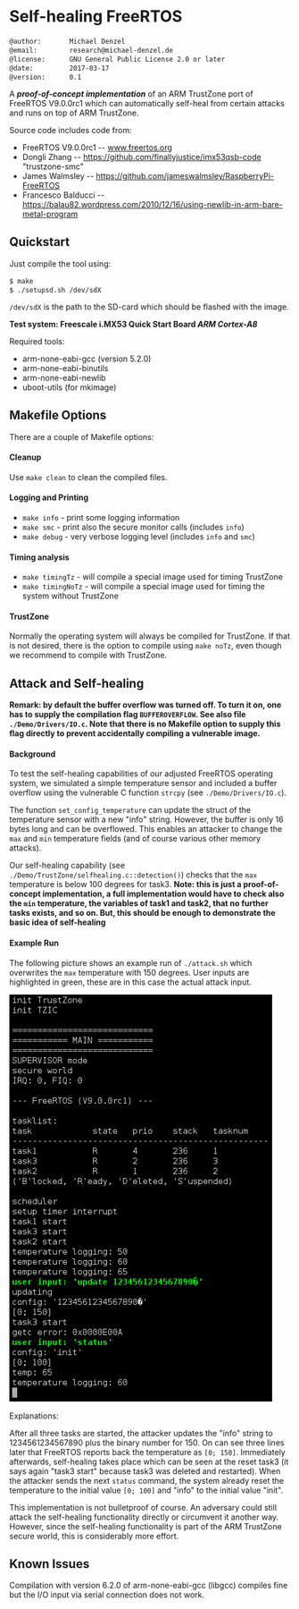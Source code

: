 
# Self-healing FreeRTOS

```
@author:       Michael Denzel
@email:        research@michael-denzel.de
@license:      GNU General Public License 2.0 or later
@date:         2017-03-17
@version:      0.1
```

A **_proof-of-concept implementation_** of an ARM TrustZone port of FreeRTOS
V9.0.0rc1 which can automatically self-heal from certain attacks and runs on top
of ARM TrustZone.

Source code includes code from:
- FreeRTOS V9.0.0rc1 -- www.freertos.org
- Dongli Zhang -- https://github.com/finallyjustice/imx53qsb-code "trustzone-smc"
- James Walmsley -- https://github.com/jameswalmsley/RaspberryPi-FreeRTOS
- Francesco Balducci -- https://balau82.wordpress.com/2010/12/16/using-newlib-in-arm-bare-metal-program



## Quickstart

Just compile the tool using:

```
$ make
$ ./setupsd.sh /dev/sdX
```

`/dev/sdX` is the path to the SD-card which should be flashed with the image.

**Test system: Freescale i.MX53 Quick Start Board _ARM Cortex-A8_**

Required tools:
- arm-none-eabi-gcc (version 5.2.0)
- arm-none-eabi-binutils
- arm-none-eabi-newlib
- uboot-utils (for mkimage)



## Makefile Options

There are a couple of Makefile options:

#### Cleanup
Use `make clean` to clean the compiled files.

#### Logging and Printing
- `make info` - print some logging information
- `make smc` - print also the secure monitor calls (includes `info`)
- `make debug` - very verbose logging level (includes `info` and `smc`)

#### Timing analysis
- `make timingTz` - will compile a special image used for timing TrustZone
- `make timingNoTz` - will compile a special image used for timing the system without TrustZone

#### TrustZone
Normally the operating system will always be compiled for TrustZone. If that is
not desired, there is the option to compile using `make noTz`, even though we
recommend to compile with TrustZone.



## Attack and Self-healing

**Remark: by default the buffer overflow was turned off. To turn it on, one has
  to supply the compilation flag `BUFFEROVERFLOW`. See also file
  `./Demo/Drivers/IO.c`. Note that there is no Makefile option to supply this
  flag directly to prevent accidentally compiling a vulnerable image.**

#### Background

To test the self-healing capabilities of our adjusted FreeRTOS operating system,
we simulated a simple temperature sensor and included a buffer overflow using
the vulnerable C function `strcpy` (see `./Demo/Drivers/IO.c`).

The function `set_config_temperature` can update the struct of the temperature
sensor with a new "info" string. However, the buffer is only 16 bytes long and
can be overflowed. This enables an attacker to change the `max` and `min`
temperature fields (and of course various other memory attacks).

Our self-healing capability (see `./Demo/TrustZone/selfhealing.c::detection()`)
checks that the `max` temperature is below 100 degrees for task3.  **Note: this
is just a proof-of-concept implementation, a full implementation would have to
check also the `min` temperature, the variables of task1 and task2, that no
further tasks exists, and so on. But, this should be enough to demonstrate the
basic idea of self-healing**

#### Example Run

The following picture shows an example run of `./attack.sh` which overwrites the
`max` temperature with 150 degrees. User inputs are highlighted in green, these
are in this case the actual attack input.

![Attack example](./attack.png "Attack example")

Explanations:

After all three tasks are started, the attacker updates the "info" string to
1234561234567890 plus the binary number for 150. On can see three lines later
that FreeRTOS reports back the temperature as `[0; 150]`. Immediately
afterwards, self-healing takes place which can be seen at the reset task3 (it
says again "task3 start" because task3 was deleted and restarted). When the
attacker sends the next `status` command, the system already reset the
temperature to the initial value `[0; 100]` and "info" to the initial value
"init".

This implementation is not bulletproof of course. An adversary could still
attack the self-healing functionality directly or circumvent it another way.
However, since the self-healing functionality is part of the ARM TrustZone
secure world, this is considerably more effort.


## Known Issues

Compilation with version 6.2.0 of arm-none-eabi-gcc (libgcc) compiles fine but
the I/O input via serial connection does not work.

